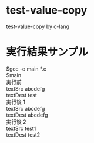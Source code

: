 # test-value-copy
test-value-copy by c-lang

# 実行結果サンプル

$gcc -o main *.c  
$main  
実行前   
textSrc abcdefg   
textDest test   
実行後 1   
textSrc abcdefg   
textDest abcdefg   
実行後 2   
textSrc test1   
textDest test2   
